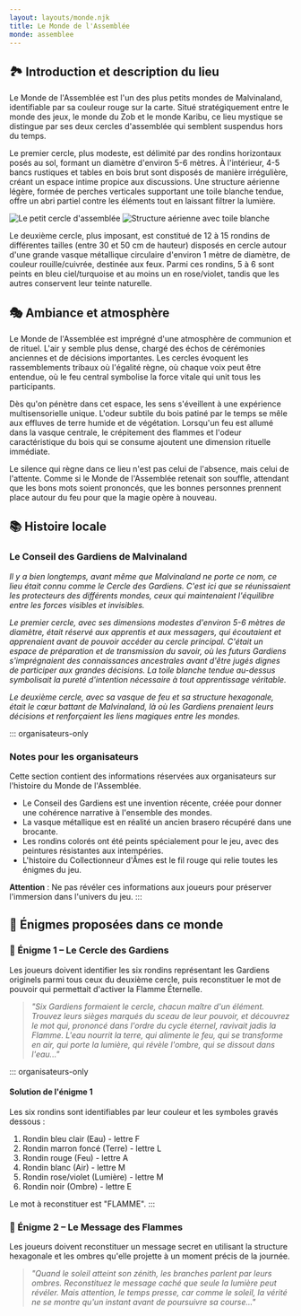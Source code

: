 ```yaml
---
layout: layouts/monde.njk
title: Le Monde de l'Assemblée
monde: assemblee
---
```


## 🏞️ Introduction et description du lieu

Le Monde de l'Assemblée est l'un des plus petits mondes de Malvinaland, identifiable par sa couleur rouge sur la carte. Situé stratégiquement entre le monde des jeux, le monde du Zob et le monde Karibu, ce lieu mystique se distingue par ses deux cercles d'assemblée qui semblent suspendus hors du temps.

Le premier cercle, plus modeste, est délimité par des rondins horizontaux posés au sol, formant un diamètre d'environ 5-6 mètres. À l'intérieur, 4-5 bancs rustiques et tables en bois brut sont disposés de manière irrégulière, créant un espace intime propice aux discussions. Une structure aérienne légère, formée de perches verticales supportant une toile blanche tendue, offre un abri partiel contre les éléments tout en laissant filtrer la lumière.

<div class="monde-gallery">
  <img src="/assets/images/mondes/assemblee/cercle-petit.jpg" data-high-res="/assets/images/mondes/assemblee/cercle-petit.jpg" alt="Le petit cercle d'assemblée">
  <img src="/assets/images/mondes/assemblee/structure-aerienne.jpg" data-high-res="/assets/images/mondes/assemblee/structure-aerienne.jpg" alt="Structure aérienne avec toile blanche">
</div>

Le deuxième cercle, plus imposant, est constitué de 12 à 15 rondins de différentes tailles (entre 30 et 50 cm de hauteur) disposés en cercle autour d'une grande vasque métallique circulaire d'environ 1 mètre de diamètre, de couleur rouille/cuivrée, destinée aux feux. Parmi ces rondins, 5 à 6 sont peints en bleu ciel/turquoise et au moins un en rose/violet, tandis que les autres conservent leur teinte naturelle.

## 🎭 Ambiance et atmosphère

Le Monde de l'Assemblée est imprégné d'une atmosphère de communion et de rituel. L'air y semble plus dense, chargé des échos de cérémonies anciennes et de décisions importantes. Les cercles évoquent les rassemblements tribaux où l'égalité règne, où chaque voix peut être entendue, où le feu central symbolise la force vitale qui unit tous les participants.

Dès qu'on pénètre dans cet espace, les sens s'éveillent à une expérience multisensorielle unique. L'odeur subtile du bois patiné par le temps se mêle aux effluves de terre humide et de végétation. Lorsqu'un feu est allumé dans la vasque centrale, le crépitement des flammes et l'odeur caractéristique du bois qui se consume ajoutent une dimension rituelle immédiate.

Le silence qui règne dans ce lieu n'est pas celui de l'absence, mais celui de l'attente. Comme si le Monde de l'Assemblée retenait son souffle, attendant que les bons mots soient prononcés, que les bonnes personnes prennent place autour du feu pour que la magie opère à nouveau.

## 📚 Histoire locale

### Le Conseil des Gardiens de Malvinaland

*Il y a bien longtemps, avant même que Malvinaland ne porte ce nom, ce lieu était connu comme le Cercle des Gardiens. C'est ici que se réunissaient les protecteurs des différents mondes, ceux qui maintenaient l'équilibre entre les forces visibles et invisibles.*

*Le premier cercle, avec ses dimensions modestes d'environ 5-6 mètres de diamètre, était réservé aux apprentis et aux messagers, qui écoutaient et apprenaient avant de pouvoir accéder au cercle principal. C'était un espace de préparation et de transmission du savoir, où les futurs Gardiens s'imprégnaient des connaissances ancestrales avant d'être jugés dignes de participer aux grandes décisions. La toile blanche tendue au-dessus symbolisait la pureté d'intention nécessaire à tout apprentissage véritable.*

*Le deuxième cercle, avec sa vasque de feu et sa structure hexagonale, était le cœur battant de Malvinaland, là où les Gardiens prenaient leurs décisions et renforçaient les liens magiques entre les mondes.*

::: organisateurs-only
### Notes pour les organisateurs

Cette section contient des informations réservées aux organisateurs sur l'histoire du Monde de l'Assemblée.

- Le Conseil des Gardiens est une invention récente, créée pour donner une cohérence narrative à l'ensemble des mondes.
- La vasque métallique est en réalité un ancien brasero récupéré dans une brocante.
- Les rondins colorés ont été peints spécialement pour le jeu, avec des peintures résistantes aux intempéries.
- L'histoire du Collectionneur d'Âmes est le fil rouge qui relie toutes les énigmes du jeu.

**Attention** : Ne pas révéler ces informations aux joueurs pour préserver l'immersion dans l'univers du jeu.
:::

## 🧩 Énigmes proposées dans ce monde

### 🔐 Énigme 1 – Le Cercle des Gardiens

Les joueurs doivent identifier les six rondins représentant les Gardiens originels parmi tous ceux du deuxième cercle, puis reconstituer le mot de pouvoir qui permettait d'activer la Flamme Éternelle.

> *"Six Gardiens formaient le cercle, chacun maître d'un élément. Trouvez leurs sièges marqués du sceau de leur pouvoir, et découvrez le mot qui, prononcé dans l'ordre du cycle éternel, ravivait jadis la Flamme. L'eau nourrit la terre, qui alimente le feu, qui se transforme en air, qui porte la lumière, qui révèle l'ombre, qui se dissout dans l'eau..."*

::: organisateurs-only
#### Solution de l'énigme 1

Les six rondins sont identifiables par leur couleur et les symboles gravés dessous :
1. Rondin bleu clair (Eau) - lettre F
2. Rondin marron foncé (Terre) - lettre L
3. Rondin rouge (Feu) - lettre A
4. Rondin blanc (Air) - lettre M
5. Rondin rose/violet (Lumière) - lettre M
6. Rondin noir (Ombre) - lettre E

Le mot à reconstituer est "FLAMME".
:::

### 🔐 Énigme 2 – Le Message des Flammes

Les joueurs doivent reconstituer un message secret en utilisant la structure hexagonale et les ombres qu'elle projette à un moment précis de la journée.

> *"Quand le soleil atteint son zénith, les branches parlent par leurs ombres. Reconstituez le message caché que seule la lumière peut révéler. Mais attention, le temps presse, car comme le soleil, la vérité ne se montre qu'un instant avant de poursuivre sa course..."*
